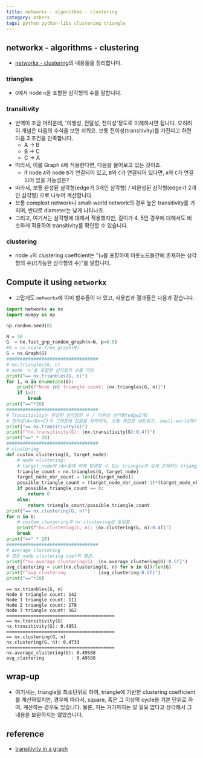 ```yaml
---
title: networkx - algorithms - clustering
category: others
tags: python python-libs clustering triangle
---
```


## networkx - algorithms - clustering

- [networkx - clustering](https://networkx.github.io/documentation/stable/reference/algorithms/clustering.html)의 내용들을 정리합니다.

### triangles

- `G`에서 node `n`을 포함한 삼각형의 수를 말합니다.

### transitivity

- 번역이 조금 어려운데, '이행성, 전달성, 전이성'정도로 이해하시면 됩니다. 오히려 이 개념은 다음의 수식을 보면 쉬워요. 보통 전이성(transitivity)를 가진다고 하면 다음 3 조건을 만족합니다.
    - A -> B
    - B -> C
    - C -> A
- 따라서, 이를 Graph `G`에 적용한다면, 다음을 물어보고 있는 것이죠. 
    - if node `A`와 node `B`가 연결되어 있고, `B`와 `C`가 연결되어 있다면, `A`와 `C`가 연결되어 있을 가능성은? 
- 따라서, 보통 완성된 삼각형(edge가 3개인 삼각형) / 미완성된 삼각형(edge가 2개인 삼각형) 으로 나누어 계산합니다. 
- 보통 complext network나 small-world network의 경우 높은 transitivity를 가지며, 반대로 diameter는 낮게 나타나죠.
- 그리고, 여기서는 삼각형에 대해서 적용했지만, 길이가 4, 5인 경우에 대해서도 비슷하게 적용하여 transitivity를 확인할 수 있습니다. 

### clustering

- node `u`의 clustering coeffcient는 "(`u`를 포함하여 이웃노드들간에 존재하는 삼각형의 수)/(가능한 삼각형의 수)"를 말합니다. 

## Compute it using `networkx`

- 고맙게도 `networkx`에 이미 함수들이 다 있고, 사용법과 결과들은 다음과 같습니다.

```python
import networkx as nx
import numpy as np

np.random.seed(0)

N = 50
G  = nx.fast_gnp_random_graph(n=N, p=0.5)
#G = nx.scale_free_graph(N)
G = nx.Graph(G)
##################################
# nx.triangles(G, n)
# node `n`을 포함한 삼각형의 수를 리턴
print("== nx.trianbles(G, n)")
for i, n in enumerate(G):
    print(f"Node {n} triangle count: {nx.triangles(G, n)}")
    if i>2:
        break
print("=="*20)
##################################
# Transitivity는 완성된 삼각형의 수 / 미완성 삼각형(edge2개)
# 전이성(A=>B=>C)가 그래프에 있음을 파악하며, 보통 복잡한 네트워크, small-world에서는 높게 나타남.
print("== nx.transitivity(G)")
print(f"nx.transitivity(G): {nx.transitivity(G):0.4f}")
print("==" * 20)
##################################
# clustering
def custom_clustering(G, target_node):
    # node clustering:
    # target_node의 nbr들에 의해 발생할 수 있는 triangle과 실제 존재하는 triangle의 비율
    triangle_count = nx.triangles(G, target_node)
    target_node_nbr_count = len(G[target_node])
    possible_triangle_count = (target_node_nbr_count-1)*(target_node_nbr_count)/2
    if possible_triangle_count == 0:
        return 0
    else:
        return triangle_count/possible_triangle_count
print("== nx.clustering(G, n)")
for n in G:
    # custom_clusgering과 nx.clustering은 동일함.
    print(f"nx.clustering(G, n): {nx.clustering(G, n):0.4f}")
    break
print("==" * 20)
##################################
# average clustering
# 모든 node clustering coef의 평균.
print(f"nx.average_clustering(G): {nx.average_clustering(G):0.5f}")
avg_clustering = sum([nx.clustering(G, n) for n in G])/len(G)
print(f"avg_clustering          : {avg_clustering:0.5f}")
print("=="*20)
```

```
== nx.trianbles(G, n)
Node 0 triangle count: 142
Node 1 triangle count: 111
Node 2 triangle count: 178
Node 3 triangle count: 162
========================================
== nx.transitivity(G)
nx.transitivity(G): 0.4951
========================================
== nx.clustering(G, n)
nx.clustering(G, n): 0.4733
========================================
nx.average_clustering(G): 0.49588
avg_clustering          : 0.49588
```

## wrap-up

- 여기서는, triangle을 최소단위로 하여, triangle에 기반한 clustering coefficient를 계산하였지만, 경우에 따라서, square, 혹은 그 이상의 cycle을 기본 단위로 하여, 계산하는 경우도 있습니다. 물론, 저는 거기까지는 알 필요 없다고 생각해서 그 내용을 보완하지는 않았습니다.


## reference

- [transitivity in a graph](https://transportgeography.org/?page_id=6171)